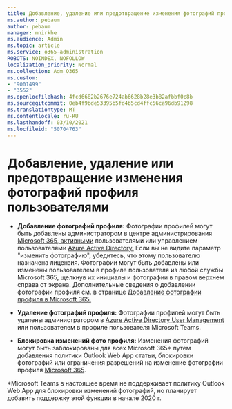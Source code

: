 ```yaml
---
title: Добавление, удаление или предотвращение изменения фотографий профиля пользователями
ms.author: pebaum
author: pebaum
manager: mnirkhe
ms.audience: Admin
ms.topic: article
ms.service: o365-administration
ROBOTS: NOINDEX, NOFOLLOW
localization_priority: Normal
ms.collection: Adm_O365
ms.custom:
- "9001499"
- "3552"
ms.openlocfilehash: 4fcd6682b2676e724ab6628b28e3b82afbbf0c8b
ms.sourcegitcommit: 0eb4f9bde53395b5fd4b5cd4ffc56ca96db91298
ms.translationtype: MT
ms.contentlocale: ru-RU
ms.lasthandoff: 03/10/2021
ms.locfileid: "50704763"
---
```

# <a name="add-remove-or-prevent-users-from-changing-profile-photos"></a>Добавление, удаление или предотвращение изменения фотографий профиля пользователями

- **Добавление фотографий профиля:** Фотографии профилей могут быть добавлены администратором в центре администрирования [Microsoft 365, активными](https://admin.microsoft.com/Adminportal/Home?source=applauncher#/users) пользователями или управлением пользователями [Azure Active Directory.](https://portal.azure.com/#blade/Microsoft_AAD_IAM/UsersManagementMenuBlade/AllUsers)  Если вы не видите параметр "изменить фотографию", убедитесь, что этому пользователю назначена лицензия. Фотографии могут быть добавлены или изменены пользователем в профиле пользователя из любой службы Microsoft 365, щелкнув их инициалы и фотографии в правом верхнем справа от экрана. Дополнительные сведения о добавлении фотографии профиля см. в странице [Добавление фотографии профиля в Microsoft 365.](https://support.office.com/article/add-your-profile-photo-to-office-365-2eaf93fd-b3f1-43b9-9cdc-bdcd548435b7)

- **Удаление фотографий профиля:** Фотографии профилей могут быть удалены администратором в [Azure Active Directory User Management](https://portal.azure.com/#blade/Microsoft_AAD_IAM/UsersManagementMenuBlade/AllUsers) или пользователем в профиле пользователя Microsoft Teams.

- **Блокировка изменений фото профиля:** Изменения фотографий могут быть заблокированы для всех Microsoft 365* путем добавления политики Outlook Web App статьи, блокировки фотографий или ограничения разрешений на изменение фотографии профиля [Microsoft 365](https://answers.microsoft.com/msoffice/forum/msoffice_o365admin-mso_dep365-mso_o365b/locking-photos-or-restricting-permissions-to/1d19ae4f-de5d-4c3d-a0ad-4b8b8ac32e3d).

*Microsoft Teams в настоящее время не поддерживает политику Outlook Web App для блокировки изменений фотографий, но планирует добавить поддержку этой функции в начале 2020 г.
